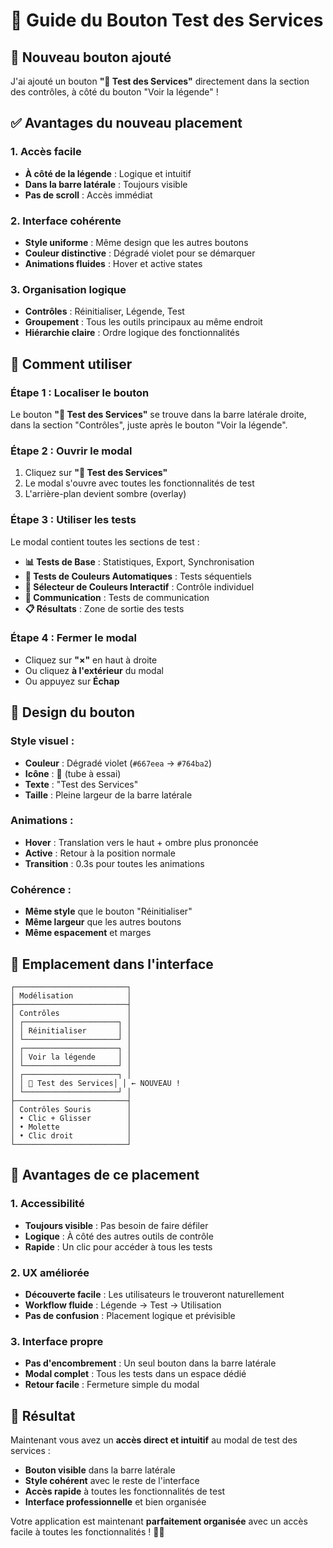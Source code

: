 # 🧪 Guide du Bouton Test des Services

## 🎯 **Nouveau bouton ajouté**

J'ai ajouté un bouton **"🧪 Test des Services"** directement dans la section des contrôles, à côté du bouton "Voir la légende" !

## ✅ **Avantages du nouveau placement**

### **1. Accès facile**
- **À côté de la légende** : Logique et intuitif
- **Dans la barre latérale** : Toujours visible
- **Pas de scroll** : Accès immédiat

### **2. Interface cohérente**
- **Style uniforme** : Même design que les autres boutons
- **Couleur distinctive** : Dégradé violet pour se démarquer
- **Animations fluides** : Hover et active states

### **3. Organisation logique**
- **Contrôles** : Réinitialiser, Légende, Test
- **Groupement** : Tous les outils principaux au même endroit
- **Hiérarchie claire** : Ordre logique des fonctionnalités

## 🚀 **Comment utiliser**

### **Étape 1 : Localiser le bouton**
Le bouton **"🧪 Test des Services"** se trouve dans la barre latérale droite, dans la section "Contrôles", juste après le bouton "Voir la légende".

### **Étape 2 : Ouvrir le modal**
1. Cliquez sur **"🧪 Test des Services"**
2. Le modal s'ouvre avec toutes les fonctionnalités de test
3. L'arrière-plan devient sombre (overlay)

### **Étape 3 : Utiliser les tests**
Le modal contient toutes les sections de test :
- **📊 Tests de Base** : Statistiques, Export, Synchronisation
- **🎨 Tests de Couleurs Automatiques** : Tests séquentiels
- **🎨 Sélecteur de Couleurs Interactif** : Contrôle individuel
- **📡 Communication** : Tests de communication
- **📋 Résultats** : Zone de sortie des tests

### **Étape 4 : Fermer le modal**
- Cliquez sur **"×"** en haut à droite
- Ou cliquez **à l'extérieur** du modal
- Ou appuyez sur **Échap**

## 🎨 **Design du bouton**

### **Style visuel :**
- **Couleur** : Dégradé violet (`#667eea` → `#764ba2`)
- **Icône** : 🧪 (tube à essai)
- **Texte** : "Test des Services"
- **Taille** : Pleine largeur de la barre latérale

### **Animations :**
- **Hover** : Translation vers le haut + ombre plus prononcée
- **Active** : Retour à la position normale
- **Transition** : 0.3s pour toutes les animations

### **Cohérence :**
- **Même style** que le bouton "Réinitialiser"
- **Même largeur** que les autres boutons
- **Même espacement** et marges

## 📍 **Emplacement dans l'interface**

```
┌─────────────────────────┐
│ Modélisation            │
├─────────────────────────┤
│ Contrôles               │
│ ┌─────────────────────┐ │
│ │ Réinitialiser       │ │
│ └─────────────────────┘ │
│ ┌─────────────────────┐ │
│ │ Voir la légende     │ │
│ └─────────────────────┘ │
│ ┌─────────────────────┐ │
│ │ 🧪 Test des Services│ │ ← NOUVEAU !
│ └─────────────────────┘ │
├─────────────────────────┤
│ Contrôles Souris        │
│ • Clic + Glisser        │
│ • Molette               │
│ • Clic droit            │
└─────────────────────────┘
```

## 🎯 **Avantages de ce placement**

### **1. Accessibilité**
- **Toujours visible** : Pas besoin de faire défiler
- **Logique** : À côté des autres outils de contrôle
- **Rapide** : Un clic pour accéder à tous les tests

### **2. UX améliorée**
- **Découverte facile** : Les utilisateurs le trouveront naturellement
- **Workflow fluide** : Légende → Test → Utilisation
- **Pas de confusion** : Placement logique et prévisible

### **3. Interface propre**
- **Pas d'encombrement** : Un seul bouton dans la barre latérale
- **Modal complet** : Tous les tests dans un espace dédié
- **Retour facile** : Fermeture simple du modal

## 🎉 **Résultat**

Maintenant vous avez un **accès direct et intuitif** au modal de test des services :

- **Bouton visible** dans la barre latérale
- **Style cohérent** avec le reste de l'interface
- **Accès rapide** à toutes les fonctionnalités de test
- **Interface professionnelle** et bien organisée

Votre application est maintenant **parfaitement organisée** avec un accès facile à toutes les fonctionnalités ! 🚀✨
